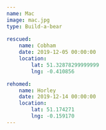 ```yaml
---
name: Mac
image: mac.jpg
type: Build-a-bear
    
rescued:
    name: Cobham
    date: 2019-12-05 00:00:00
    location:
        lat: 51.32878299999999
        lng: -0.410856

rehomed:
    name: Horley
    date: 2019-12-14 00:00:00
    location:
        lat: 51.174271
        lng: -0.159170
---
```

